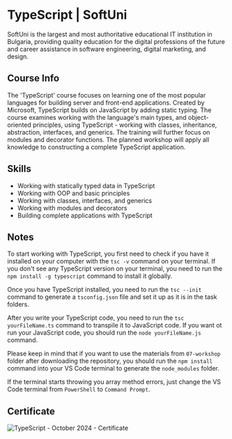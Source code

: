 # TypeScript | SoftUni

SoftUni is the largest and most authoritative educational IT institution in Bulgaria, providing quality education for the digital professions of the future and career assistance in software engineering, digital marketing, and design.

## Course Info

The 'TypeScript' course focuses on learning one of the most popular languages ​​for building server and front-end applications. Created by Microsoft, TypeScript builds on JavaScript by adding static typing. The course examines working with the language's main types, and object-oriented principles, using TypeScript - working with classes, inheritance, abstraction, interfaces, and generics. The training will further focus on modules and decorator functions. The planned workshop will apply all knowledge to constructing a complete TypeScript application.

## Skills

- Working with statically typed data in TypeScript
- Working with OOP and basic principles
- Working with classes, interfaces, and generics
- Working with modules and decorators
- Building complete applications with TypeScript

## Notes

To start working with TypeScript, you first need to check if you have it installed on your computer with the ```tsc -v``` command on your terminal. If you don't see any TypeScript version on your terminal, you need to run the ```npm install -g typescript``` command to install it globally.

Once you have TypeScript installed, you need to run the ```tsc --init``` command to generate a ```tsconfig.json``` file and set it up as it is in the task folders.

After you write your TypeScript code, you need to run the ```tsc yourFileName.ts``` command to transpile it to JavaScript code. If you want ot run your JavaScript code, you should run the ```node yourFileName.js``` command.

Please keep in mind that if you want to use the materials from ```07-workshop``` folder after downloading the repository, you should run the ```npm install``` command into your VS Code terminal to generate the ```node_modules``` folder.

If the terminal starts throwing you array method errors, just change the VS Code terminal from ```PowerShell``` to ```Command Prompt```.

## Certificate

![TypeScript - October 2024 - Certificate](https://github.com/user-attachments/assets/23072604-2aba-47be-bba2-efe6e3c1dda5)